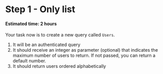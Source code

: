 # Step 1 - Only list
#### Estimated time: 2 hours

Your task now is to create a new query called `Users`.

1. It will be an authenticated query
1. It should receive an integer as parameter (optional) that indicates the maximum number of users to return. If not passed, you can return a default number.
1. It should return users ordered alphabetically
